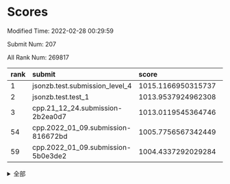 # Scores

Modified Time: 2022-02-28 00:29:59

Submit Num: 207

All Rank Num: 269817

| rank |               submit               |       score        |       sigma        | pk_num |
| :--- | :--------------------------------- | :----------------- | :----------------- | :----- |
| 1    | jsonzb.test.submission_level_4     | 1015.1166950315737 | 0.8282694910477444 | 5210   |
| 2    | jsonzb.test.test_1                 | 1013.9537924962308 | 0.8315816497591579 | 5213   |
| 3    | cpp.21_12_24.submission-2b2ea0d7   | 1013.0119545364746 | 0.7891031984858246 | 5213   |
| 54   | cpp.2022_01_09.submission-816672bd | 1005.7756567342449 | 0.7221247866025903 | 5220   |
| 59   | cpp.2022_01_09.submission-5b0e3de2 | 1004.4337292029284 | 0.7257177875687038 | 5215   |


<details>
<summary>全部</summary>

| rank |                 submit                 |       score        |       sigma        | pk_num |
| :--- | :------------------------------------- | :----------------- | :----------------- | :----- |
| 1    | jsonzb.test.submission_level_4         | 1015.1166950315737 | 0.8282694910477444 | 5210   |
| 2    | jsonzb.test.test_1                     | 1013.9537924962308 | 0.8315816497591579 | 5213   |
| 3    | cpp.21_12_24.submission-2b2ea0d7       | 1013.0119545364746 | 0.7891031984858246 | 5213   |
| 4    | gobigger.level_3.submission_level_3_3  | 1011.7280136219872 | 0.7618552604884627 | 5209   |
| 5    | gobigger.level_3.submission_level_3_22 | 1011.5658339369842 | 0.7660057410610378 | 5217   |
| 6    | gobigger.level_3.submission_level_3_5  | 1011.4122507346439 | 0.7670788405600827 | 5215   |
| 7    | gobigger.level_3.submission_level_3_18 | 1011.3260658430311 | 0.7893291043647301 | 5216   |
| 8    | gobigger.level_3.submission_level_3_47 | 1011.065554688162  | 0.7656172785956127 | 5211   |
| 9    | gobigger.level_3.submission_level_3_19 | 1011.0211923205552 | 0.7634885948929305 | 5218   |
| 10   | gobigger.level_3.submission_level_3_45 | 1010.8601922561108 | 0.7749256524490414 | 5214   |
| 11   | gobigger.level_3.submission_level_3_38 | 1010.7235705610873 | 0.7550706164522557 | 5214   |
| 12   | gobigger.level_3.submission_level_3_31 | 1010.6962541759292 | 0.758410675003165  | 5215   |
| 13   | gobigger.level_3.submission_level_3_7  | 1010.622436448853  | 0.7738689084765541 | 5214   |
| 14   | gobigger.level_3.submission_level_3_26 | 1010.5496943776483 | 0.7686291526498029 | 5212   |
| 15   | gobigger.level_3.submission_level_3_25 | 1010.5426789339544 | 0.7797149868676571 | 5216   |
| 16   | gobigger.level_3.submission_level_3_36 | 1010.4875862121391 | 0.7709770428257292 | 5207   |
| 17   | gobigger.level_3.submission_level_3_12 | 1010.4781628862661 | 0.7553896303572348 | 5212   |
| 18   | gobigger.level_3.submission_level_3_40 | 1010.4344880623927 | 0.7583698160516184 | 5219   |
| 19   | gobigger.level_3.submission_level_3_14 | 1010.36657996946   | 0.7599764033784366 | 5217   |
| 20   | gobigger.level_3.submission_level_3_27 | 1010.3438966238429 | 0.7412060829587102 | 5208   |
| 21   | gobigger.level_3.submission_level_3_41 | 1010.3245976889078 | 0.747146950065937  | 5214   |
| 22   | gobigger.level_3.submission_level_3_42 | 1010.2949961887141 | 0.7389221655639623 | 5215   |
| 23   | gobigger.level_3.submission_level_3_15 | 1010.2725454072518 | 0.7714597096806511 | 5213   |
| 24   | gobigger.level_3.submission_level_3_10 | 1010.2554554662573 | 0.7524168487149566 | 5212   |
| 25   | gobigger.level_3.submission_level_3_29 | 1010.1622324275259 | 0.744391280640553  | 5213   |
| 26   | gobigger.level_3.submission_level_3_39 | 1009.9827002270748 | 0.7629604254614416 | 5215   |
| 27   | gobigger.level_3.submission_level_3_28 | 1009.9308058228021 | 0.7678765287465057 | 5211   |
| 28   | gobigger.level_3.submission_level_3_0  | 1009.8137297492575 | 0.7375337774892239 | 5215   |
| 29   | gobigger.level_3.submission_level_3_37 | 1009.8064382373036 | 0.749443068980906  | 5217   |
| 30   | gobigger.level_3.submission_level_3_32 | 1009.8015364620788 | 0.7728306906399657 | 5213   |
| 31   | gobigger.level_3.submission_level_3_30 | 1009.7954078705543 | 0.7479576730988955 | 5216   |
| 32   | gobigger.level_3.submission_level_3_2  | 1009.7877759129393 | 0.7638742622332645 | 5216   |
| 33   | gobigger.level_3.submission_level_3_48 | 1009.7767886718278 | 0.7552782456274124 | 5213   |
| 34   | gobigger.level_3.submission_level_3_8  | 1009.6753175742134 | 0.7583432360911939 | 5216   |
| 35   | gobigger.level_3.submission_level_3_23 | 1009.6208907760488 | 0.7653528290359448 | 5212   |
| 36   | gobigger.level_3.submission_level_3_35 | 1009.6202642867541 | 0.7416505162144903 | 5212   |
| 37   | gobigger.level_3.submission_level_3_34 | 1009.5852140809702 | 0.7404069739965433 | 5216   |
| 38   | gobigger.level_3.submission_level_3_16 | 1009.5820234575737 | 0.7562073337794764 | 5219   |
| 39   | gobigger.level_3.submission_level_3_4  | 1009.5312889748252 | 0.7457615680506694 | 5214   |
| 40   | gobigger.level_3.submission_level_3_46 | 1009.3554737387032 | 0.7424673101970245 | 5213   |
| 41   | gobigger.level_3.submission_level_3_24 | 1009.3331254305484 | 0.7469443193935975 | 5214   |
| 42   | gobigger.level_3.submission_level_3_6  | 1009.3120623397758 | 0.7690681876028691 | 5212   |
| 43   | gobigger.level_3.submission_level_3_44 | 1009.2705940961083 | 0.7504871797127126 | 5220   |
| 44   | gobigger.level_3.submission_level_3_1  | 1009.2366128200856 | 0.7771449237654687 | 5215   |
| 45   | gobigger.level_3.submission_level_3_49 | 1009.1776854373163 | 0.7404906356050984 | 5214   |
| 46   | gobigger.level_3.submission_level_3_33 | 1009.0274225363825 | 0.7641759309612586 | 5213   |
| 47   | gobigger.level_3.submission_level_3_21 | 1008.8920873101532 | 0.7446734541951535 | 5213   |
| 48   | gobigger.level_3.submission_level_3_17 | 1008.7536310817937 | 0.7425175340146739 | 5214   |
| 49   | gobigger.level_3.submission_level_3_43 | 1008.7384019331835 | 0.7408390559079925 | 5213   |
| 50   | gobigger.level_3.submission_level_3_9  | 1008.4073420548758 | 0.7457778040196286 | 5215   |
| 51   | gobigger.level_3.submission_level_3_20 | 1008.3998025799198 | 0.7392680467116879 | 5212   |
| 52   | gobigger.level_3.submission_level_3_11 | 1008.3853132367465 | 0.7217933693655194 | 5221   |
| 53   | gobigger.level_3.submission_level_3_13 | 1007.8102329073921 | 0.7392126404315404 | 5211   |
| 54   | cpp.2022_01_09.submission-816672bd     | 1005.7756567342449 | 0.7221247866025903 | 5220   |
| 55   | gobigger.level_1.submission_level_1_11 | 1005.1043787885012 | 0.7208044779433473 | 5213   |
| 56   | gobigger.level_1.submission_level_1_17 | 1004.8558224089002 | 0.7319113586171537 | 5209   |
| 57   | gobigger.level_1.submission_level_1_14 | 1004.6117639150407 | 0.7182000578184903 | 5220   |
| 58   | gobigger.level_1.submission_level_1_24 | 1004.5667886628632 | 0.7101600252585779 | 5216   |
| 59   | cpp.2022_01_09.submission-5b0e3de2     | 1004.4337292029284 | 0.7257177875687038 | 5215   |
| 60   | gobigger.level_1.submission_level_1_35 | 1004.3642670184792 | 0.7223913668096624 | 5211   |
| 61   | gobigger.level_1.submission_level_1_39 | 1004.3182513193194 | 0.7284436763504739 | 5213   |
| 62   | gobigger.level_1.submission_level_1_32 | 1004.2646020806654 | 0.7270235328767523 | 5213   |
| 63   | gobigger.level_1.submission_level_1_26 | 1004.2058255634225 | 0.7147309540606315 | 5214   |
| 64   | gobigger.level_1.submission_level_1_30 | 1004.1011537848113 | 0.7158339289145603 | 5212   |
| 65   | gobigger.level_1.submission_level_1_10 | 1004.0309219814778 | 0.7184954611280276 | 5216   |
| 66   | gobigger.level_1.submission_level_1_13 | 1004.0141733352576 | 0.7287627957298266 | 5213   |
| 67   | gobigger.level_1.submission_level_1_38 | 1004.0065220332917 | 0.7160845492160066 | 5216   |
| 68   | gobigger.level_1.submission_level_1_48 | 1003.8383970210795 | 0.7135495233363371 | 5216   |
| 69   | gobigger.level_1.submission_level_1_8  | 1003.8332650972203 | 0.7188486652542132 | 5218   |
| 70   | gobigger.level_1.submission_level_1_37 | 1003.8049482947495 | 0.7084238541812384 | 5222   |
| 71   | gobigger.level_1.submission_level_1_1  | 1003.78321840327   | 0.7105778791069762 | 5215   |
| 72   | gobigger.level_1.submission_level_1_44 | 1003.7777176654511 | 0.7122451505388503 | 5210   |
| 73   | gobigger.level_1.submission_level_1_47 | 1003.7713164418844 | 0.7140439072959847 | 5217   |
| 74   | gobigger.level_1.submission_level_1_19 | 1003.7148252550171 | 0.7296553826170856 | 5215   |
| 75   | gobigger.level_1.submission_level_1_49 | 1003.6597504110133 | 0.7200624234842857 | 5213   |
| 76   | gobigger.level_1.submission_level_1_0  | 1003.5873462805395 | 0.7218544104498492 | 5214   |
| 77   | gobigger.level_1.submission_level_1_25 | 1003.562261599057  | 0.7050339270157983 | 5217   |
| 78   | gobigger.level_1.submission_level_1_45 | 1003.4706132086543 | 0.7175334783575655 | 5214   |
| 79   | gobigger.level_1.submission_level_1_28 | 1003.3669551483663 | 0.7259414593875633 | 5214   |
| 80   | gobigger.level_1.submission_level_1_15 | 1003.3381784522915 | 0.7276091587218477 | 5217   |
| 81   | gobigger.level_1.submission_level_1_27 | 1003.3103684290355 | 0.7125177461746975 | 5217   |
| 82   | gobigger.level_1.submission_level_1_34 | 1003.2231262438045 | 0.7176897135368359 | 5212   |
| 83   | gobigger.level_1.submission_level_1_42 | 1003.155984142556  | 0.7125258070224321 | 5211   |
| 84   | gobigger.level_1.submission_level_1_41 | 1003.1506774557845 | 0.7095520611706854 | 5214   |
| 85   | gobigger.level_1.submission_level_1_40 | 1003.1276008606618 | 0.713392967005387  | 5206   |
| 86   | gobigger.level_1.submission_level_1_21 | 1003.0781684587441 | 0.7253327413480707 | 5218   |
| 87   | gobigger.level_1.submission_level_1_2  | 1002.9841033126303 | 0.7158651685546377 | 5216   |
| 88   | gobigger.level_1.submission_level_1_43 | 1002.9486066062939 | 0.7279078241752166 | 5217   |
| 89   | gobigger.level_1.submission_level_1_12 | 1002.9341527650541 | 0.7130816691424479 | 5213   |
| 90   | gobigger.level_1.submission_level_1_3  | 1002.9316446454009 | 0.711509137650542  | 5216   |
| 91   | gobigger.level_1.submission_level_1_31 | 1002.9071854813552 | 0.7194404521848156 | 5216   |
| 92   | gobigger.level_1.submission_level_1_5  | 1002.8910318808671 | 0.7203471675385282 | 5210   |
| 93   | gobigger.level_1.submission_level_1_16 | 1002.8373239445746 | 0.7141963315842899 | 5212   |
| 94   | gobigger.level_1.submission_level_1_33 | 1002.7946604363445 | 0.7190413457609574 | 5221   |
| 95   | gobigger.level_1.submission_level_1_29 | 1002.7507852163617 | 0.711588590960844  | 5218   |
| 96   | gobigger.level_1.submission_level_1_7  | 1002.6865995538719 | 0.7097417716792058 | 5213   |
| 97   | gobigger.level_1.submission_level_1_36 | 1002.5803644344758 | 0.7106856931585579 | 5210   |
| 98   | gobigger.level_1.submission_level_1_18 | 1002.5454755401249 | 0.7222066014510404 | 5219   |
| 99   | gobigger.level_1.submission_level_1_46 | 1002.4390986687508 | 0.7258713073524374 | 5212   |
| 100  | gobigger.level_1.submission_level_1_22 | 1002.414537649153  | 0.7157963368206562 | 5212   |
| 101  | gobigger.level_1.submission_level_1_9  | 1002.3825297038692 | 0.7261361476299096 | 5214   |
| 102  | gobigger.level_1.submission_level_1_23 | 1002.3015693224471 | 0.7160178962951036 | 5217   |
| 103  | gobigger.level_1.submission_level_1_6  | 1002.1579369861466 | 0.707115097128295  | 5212   |
| 104  | gobigger.level_1.submission_level_1_4  | 1002.1326489897081 | 0.7112690085849469 | 5215   |
| 105  | gobigger.level_1.submission_level_1_20 | 1001.8932994523313 | 0.7117497503044123 | 5217   |
| 106  | gobigger.random.submission_random_5    | 997.3830007462939  | 0.7050621859640557 | 5213   |
| 107  | gobigger.random.submission_random_19   | 997.2912848478571  | 0.7144009662533791 | 5216   |
| 108  | gobigger.random.submission_random_1    | 997.1928370936132  | 0.716578635957696  | 5212   |
| 109  | gobigger.random.submission_random_18   | 996.8324425286052  | 0.718550590000538  | 5214   |
| 110  | gobigger.random.submission_random_48   | 996.660115281482   | 0.7036647360312293 | 5217   |
| 111  | gobigger.random.submission_random_12   | 996.5288974836443  | 0.7139182543213402 | 5214   |
| 112  | gobigger.random.submission_random_20   | 996.4991419256866  | 0.7098714972097934 | 5210   |
| 113  | gobigger.random.submission_random_9    | 996.4649673902989  | 0.720611458704577  | 5216   |
| 114  | gobigger.random.submission_random_4    | 996.4448805344413  | 0.7069860338615913 | 5210   |
| 115  | gobigger.random.submission_random_47   | 996.3664170344268  | 0.700303197340157  | 5212   |
| 116  | gobigger.random.submission_random_23   | 996.3475700522973  | 0.7137935750641706 | 5213   |
| 117  | gobigger.random.submission_random_44   | 996.298679309806   | 0.7160853454237165 | 5213   |
| 118  | gobigger.random.submission_random_35   | 996.2874388950047  | 0.7061174944907608 | 5213   |
| 119  | gobigger.random.submission_random_17   | 996.2801310032213  | 0.7119174354192295 | 5216   |
| 120  | gobigger.random.submission_random_45   | 996.272509123555   | 0.7075637108631431 | 5210   |
| 121  | gobigger.random.submission_random_27   | 996.2152077721958  | 0.706104711020434  | 5214   |
| 122  | gobigger.random.submission_random_24   | 996.2084169968946  | 0.7131527556450291 | 5220   |
| 123  | gobigger.random.submission_random_11   | 996.0978108385698  | 0.7024783030498016 | 5212   |
| 124  | gobigger.random.submission_random_32   | 996.0903279735596  | 0.7145534026512796 | 5213   |
| 125  | gobigger.random.submission_random_2    | 996.0754954834041  | 0.718566774042809  | 5216   |
| 126  | gobigger.random.submission_random_25   | 996.045445284966   | 0.7160565578769822 | 5211   |
| 127  | gobigger.random.submission_random_34   | 996.034688529728   | 0.7131358698843172 | 5211   |
| 128  | gobigger.random.submission_random_37   | 996.0265767941104  | 0.7085161801729778 | 5213   |
| 129  | gobigger.random.submission_random_42   | 996.0107834758943  | 0.7071714636536046 | 5214   |
| 130  | gobigger.random.submission_random_7    | 995.9980807939786  | 0.6983494860255677 | 5212   |
| 131  | gobigger.random.submission_random_43   | 995.9237955064189  | 0.7030221404848301 | 5212   |
| 132  | gobigger.random.submission_random_41   | 995.9036805071775  | 0.7094032124749811 | 5215   |
| 133  | gobigger.random.submission_random_30   | 995.8521585695288  | 0.71247055973442   | 5211   |
| 134  | gobigger.random.submission_random_49   | 995.8229664334925  | 0.7103704083063266 | 5212   |
| 135  | gobigger.random.submission_random_15   | 995.7950568685233  | 0.7196021545890925 | 5210   |
| 136  | gobigger.random.submission_random_39   | 995.7600643002816  | 0.7044449922265641 | 5211   |
| 137  | gobigger.random.submission_random_0    | 995.7579913262141  | 0.7037137759240325 | 5214   |
| 138  | gobigger.random.submission_random_40   | 995.7531430006866  | 0.7115815907715842 | 5218   |
| 139  | gobigger.random.submission_random_38   | 995.6813802653472  | 0.7055112437221032 | 5213   |
| 140  | gobigger.random.submission_random_28   | 995.6513942979311  | 0.7095529918184146 | 5211   |
| 141  | gobigger.random.submission_random_13   | 995.6232729231493  | 0.7134366286304116 | 5213   |
| 142  | gobigger.random.submission_random_3    | 995.5983278180577  | 0.6997032737620256 | 5212   |
| 143  | gobigger.random.submission_random_16   | 995.5555090503942  | 0.7084903699586308 | 5216   |
| 144  | gobigger.random.submission_random_14   | 995.4876019058416  | 0.7213024525747123 | 5210   |
| 145  | gobigger.random.submission_random_21   | 995.458485417696   | 0.7055256777547219 | 5216   |
| 146  | gobigger.random.submission_random_29   | 995.4489344116831  | 0.7108466146554663 | 5210   |
| 147  | gobigger.random.submission_random_6    | 995.420037760643   | 0.734584667217834  | 5213   |
| 148  | gobigger.random.submission_random_10   | 995.370990804793   | 0.7116241129116071 | 5217   |
| 149  | gobigger.random.submission_random_36   | 995.3374589966024  | 0.7161353220948645 | 5211   |
| 150  | gobigger.random.submission_random_33   | 995.2925422626283  | 0.7082727263082219 | 5216   |
| 151  | gobigger.random.submission_random_31   | 995.2204128199592  | 0.7290069472170138 | 5214   |
| 152  | gobigger.random.submission_random_46   | 995.1496440008121  | 0.6968137834944158 | 5219   |
| 153  | gobigger.random.submission_random_22   | 995.1413204300827  | 0.7284957722759315 | 5212   |
| 154  | gobigger.random.submission_random_26   | 994.921540708832   | 0.7070628912873528 | 5213   |
| 155  | gobigger.level_2.submission_level_2_37 | 994.8260055625863  | 0.7221098964924167 | 5214   |
| 156  | gobigger.level_2.submission_level_2_24 | 994.5627613091171  | 0.7291560751957056 | 5214   |
| 157  | gobigger.random.submission_random_8    | 994.061551964671   | 0.7276261231932484 | 5214   |
| 158  | gobigger.level_2.submission_level_2_13 | 993.9047081939593  | 0.7281206719994069 | 5213   |
| 159  | gobigger.level_2.submission_level_2_31 | 993.4067885634248  | 0.7426014947959703 | 5215   |
| 160  | gobigger.level_2.submission_level_2_30 | 993.3668402508783  | 0.73739479429537   | 5210   |
| 161  | gobigger.level_2.submission_level_2_12 | 993.3644142612632  | 0.7398802671870546 | 5214   |
| 162  | gobigger.level_2.submission_level_2_39 | 993.3186902728266  | 0.751513148096222  | 5214   |
| 163  | gobigger.level_2.submission_level_2_33 | 993.2891725542138  | 0.7449881420711133 | 5212   |
| 164  | gobigger.level_2.submission_level_2_19 | 993.2503370494692  | 0.7461879609801352 | 5215   |
| 165  | gobigger.level_2.submission_level_2_11 | 993.026718245959   | 0.7352640654459683 | 5212   |
| 166  | gobigger.level_2.submission_level_2_29 | 992.9826481328831  | 0.7363065013190792 | 5217   |
| 167  | gobigger.level_2.submission_level_2_4  | 992.9522193741301  | 0.7620549517240832 | 5216   |
| 168  | gobigger.level_2.submission_level_2_25 | 992.95027399457    | 0.7355671017896696 | 5213   |
| 169  | gobigger.level_2.submission_level_2_23 | 992.9403080042654  | 0.748335044065657  | 5216   |
| 170  | gobigger.level_2.submission_level_2_40 | 992.8737282122165  | 0.7312927985593922 | 5211   |
| 171  | gobigger.level_2.submission_level_2_46 | 992.7152773388469  | 0.7405917656218134 | 5211   |
| 172  | gobigger.level_2.submission_level_2_41 | 992.4545646031805  | 0.7244102350320089 | 5213   |
| 173  | gobigger.level_2.submission_level_2_21 | 992.4122781944674  | 0.7411318405915261 | 5216   |
| 174  | gobigger.level_2.submission_level_2_34 | 992.380039898014   | 0.757433647830167  | 5216   |
| 175  | gobigger.level_2.submission_level_2_38 | 992.3628470821495  | 0.740376033963819  | 5206   |
| 176  | gobigger.level_2.submission_level_2_48 | 992.2049479801741  | 0.7439513518072044 | 5214   |
| 177  | gobigger.level_2.submission_level_2_42 | 992.0338623097878  | 0.7348607212935006 | 5209   |
| 178  | gobigger.level_2.submission_level_2_17 | 992.0311596142924  | 0.7502236808431189 | 5217   |
| 179  | gobigger.level_2.submission_level_2_27 | 991.9855217040969  | 0.7368112604024416 | 5214   |
| 180  | gobigger.level_2.submission_level_2_32 | 991.9331076087288  | 0.753332186477064  | 5207   |
| 181  | gobigger.level_2.submission_level_2_44 | 991.9045911213552  | 0.7562436409940444 | 5213   |
| 182  | gobigger.level_2.submission_level_2_2  | 991.8565640791816  | 0.7715373110682452 | 5215   |
| 183  | gobigger.level_2.submission_level_2_45 | 991.8438407401991  | 0.734433433787432  | 5206   |
| 184  | gobigger.level_2.submission_level_2_15 | 991.8192204381044  | 0.7362058429626005 | 5215   |
| 185  | gobigger.level_2.submission_level_2_9  | 991.769904918695   | 0.7508452213159386 | 5214   |
| 186  | gobigger.level_2.submission_level_2_0  | 991.6899103116853  | 0.7498843770075566 | 5214   |
| 187  | gobigger.level_2.submission_level_2_18 | 991.6610451766732  | 0.7451293446905246 | 5216   |
| 188  | gobigger.level_2.submission_level_2_28 | 991.6364128340487  | 0.7555050812506753 | 5214   |
| 189  | gobigger.level_2.submission_level_2_5  | 991.5855285294228  | 0.7591680114948929 | 5212   |
| 190  | gobigger.level_2.submission_level_2_49 | 991.4723150002254  | 0.7412401813786904 | 5215   |
| 191  | gobigger.level_2.submission_level_2_26 | 991.4209442501751  | 0.7523029294359774 | 5213   |
| 192  | gobigger.level_2.submission_level_2_43 | 991.4142466453463  | 0.738224778056626  | 5212   |
| 193  | gobigger.level_2.submission_level_2_35 | 991.3832365655146  | 0.7549408327007663 | 5215   |
| 194  | gobigger.level_2.submission_level_2_1  | 991.0829537404717  | 0.750128208678447  | 5208   |
| 195  | gobigger.level_2.submission_level_2_22 | 991.0273859928916  | 0.7450992943842417 | 5215   |
| 196  | gobigger.level_2.submission_level_2_6  | 990.9846145049451  | 0.7413137399267722 | 5218   |
| 197  | gobigger.level_2.submission_level_2_36 | 990.9646707016243  | 0.7648885629786242 | 5211   |
| 198  | gobigger.level_2.submission_level_2_16 | 990.8577299035209  | 0.7560222366173217 | 5217   |
| 199  | gobigger.level_2.submission_level_2_20 | 990.7234388943203  | 0.7573271239518368 | 5211   |
| 200  | gobigger.level_2.submission_level_2_14 | 990.6747250633507  | 0.7579726878210636 | 5211   |
| 201  | gobigger.level_2.submission_level_2_8  | 990.5541232837236  | 0.7536441748646117 | 5213   |
| 202  | gobigger.level_2.submission_level_2_10 | 990.4141026389816  | 0.7690372373617985 | 5215   |
| 203  | gobigger.level_2.submission_level_2_47 | 989.8233056599738  | 0.7681138465871475 | 5216   |
| 204  | gobigger.level_2.submission_level_2_7  | 989.3494327372281  | 0.7562425185272114 | 5214   |
| 205  | gobigger.level_2.submission_level_2_3  | 988.8544251675903  | 0.7801554380369815 | 5217   |
| 206  | gobigger.none.submission_none_0        | 977.2345562095493  | 1.3303730419130566 | 5219   |
| 207  | gobigger.none.submission_none_1        | 975.0221083311579  | 1.5254566859448306 | 5212   |

</details>